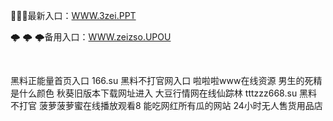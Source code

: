 <p>
	🌆🌆🌆最新入口：<a href="http://www.baidu.com/link?url=6MA2SWnO3Raqke39an_0PUxosM6ZrUGzi1BN9tNnlPW&wd">WWW.3zei.PPT</a> 
	<p>
		🌩
🌩
🌩备用入口：<a href="http://www.baidu.com/link?url=6MA2SWnO3Raqke39an_0PUxosM6ZrUGzi1BN9tNnlPW&wd">WWW.zeizso.UPOU</a> 
	</p>
	<p>
		<br />
	</p>
	<p>
		黑料正能量首页入口
166.su 黑料不打官网入口
啦啦啦www在线资源
男生的死精是什么颜色
秋葵旧版本下载网址进入
大豆行情网在线仙踪林
tttzzz668.su 黑料不打官
菠萝菠萝蜜在线播放观看8
能吃网红所有瓜的网站
24小时无人售货用品店
	</p>
